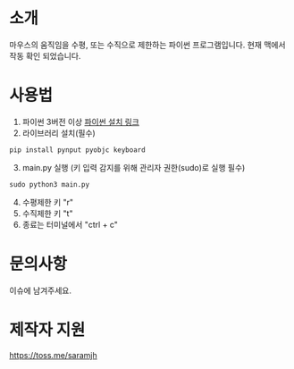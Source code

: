 소개
===
마우스의 움직임을 수평, 또는 수직으로 제한하는 파이썬 프로그램입니다.
현재 맥에서 작동 확인 되었습니다.

사용법
===
1. 파이썬 3버전 이상 [파이썬 설치 링크](https://www.python.org/downloads/)
2. 라이브러리 설치(필수)
```   
pip install pynput pyobjc keyboard
```
3. main.py 실행 (키 입력 감지를 위해 관리자 권한(sudo)로 실행 필수)
```
sudo python3 main.py
```
4. 수평제한 키 "r"
5. 수직제한 키 "t"
6. 종료는 터미널에서 "ctrl + c"

문의사항
===
이슈에 남겨주세요.


제작자 지원
===
https://toss.me/saramjh
